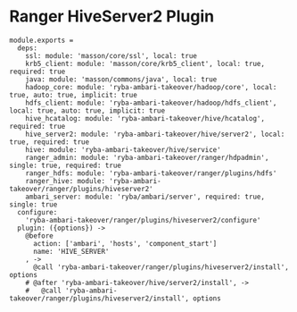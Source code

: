 # Ranger HiveServer2 Plugin

    module.exports =
      deps:
        ssl: module: 'masson/core/ssl', local: true
        krb5_client: module: 'masson/core/krb5_client', local: true, required: true
        java: module: 'masson/commons/java', local: true
        hadoop_core: module: 'ryba-ambari-takeover/hadoop/core', local: true, auto: true, implicit: true
        hdfs_client: module: 'ryba-ambari-takeover/hadoop/hdfs_client', local: true, auto: true, implicit: true
        hive_hcatalog: module: 'ryba-ambari-takeover/hive/hcatalog', required: true
        hive_server2: module: 'ryba-ambari-takeover/hive/server2', local: true, required: true
        hive: module: 'ryba-ambari-takeover/hive/service'
        ranger_admin: module: 'ryba-ambari-takeover/ranger/hdpadmin', single: true, required: true
        ranger_hdfs: module: 'ryba-ambari-takeover/ranger/plugins/hdfs'
        ranger_hive: module: 'ryba-ambari-takeover/ranger/plugins/hiveserver2'
        ambari_server: module: 'ryba/ambari/server', required: true, single: true
      configure:
        'ryba-ambari-takeover/ranger/plugins/hiveserver2/configure'
      plugin: ({options}) ->
        @before
          action: ['ambari', 'hosts', 'component_start']
          name: 'HIVE_SERVER'
        , ->
          @call 'ryba-ambari-takeover/ranger/plugins/hiveserver2/install', options
        # @after 'ryba-ambari-takeover/hive/server2/install', ->
        #   @call 'ryba-ambari-takeover/ranger/plugins/hiveserver2/install', options
